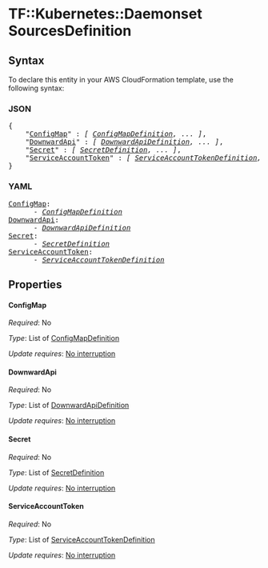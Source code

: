 # TF::Kubernetes::Daemonset SourcesDefinition

## Syntax

To declare this entity in your AWS CloudFormation template, use the following syntax:

### JSON

<pre>
{
    "<a href="#configmap" title="ConfigMap">ConfigMap</a>" : <i>[ <a href="configmapdefinition.md">ConfigMapDefinition</a>, ... ]</i>,
    "<a href="#downwardapi" title="DownwardApi">DownwardApi</a>" : <i>[ <a href="downwardapidefinition.md">DownwardApiDefinition</a>, ... ]</i>,
    "<a href="#secret" title="Secret">Secret</a>" : <i>[ <a href="secretdefinition.md">SecretDefinition</a>, ... ]</i>,
    "<a href="#serviceaccounttoken" title="ServiceAccountToken">ServiceAccountToken</a>" : <i>[ <a href="serviceaccounttokendefinition.md">ServiceAccountTokenDefinition</a>, ... ]</i>
}
</pre>

### YAML

<pre>
<a href="#configmap" title="ConfigMap">ConfigMap</a>: <i>
      - <a href="configmapdefinition.md">ConfigMapDefinition</a></i>
<a href="#downwardapi" title="DownwardApi">DownwardApi</a>: <i>
      - <a href="downwardapidefinition.md">DownwardApiDefinition</a></i>
<a href="#secret" title="Secret">Secret</a>: <i>
      - <a href="secretdefinition.md">SecretDefinition</a></i>
<a href="#serviceaccounttoken" title="ServiceAccountToken">ServiceAccountToken</a>: <i>
      - <a href="serviceaccounttokendefinition.md">ServiceAccountTokenDefinition</a></i>
</pre>

## Properties

#### ConfigMap

_Required_: No

_Type_: List of <a href="configmapdefinition.md">ConfigMapDefinition</a>

_Update requires_: [No interruption](https://docs.aws.amazon.com/AWSCloudFormation/latest/UserGuide/using-cfn-updating-stacks-update-behaviors.html#update-no-interrupt)

#### DownwardApi

_Required_: No

_Type_: List of <a href="downwardapidefinition.md">DownwardApiDefinition</a>

_Update requires_: [No interruption](https://docs.aws.amazon.com/AWSCloudFormation/latest/UserGuide/using-cfn-updating-stacks-update-behaviors.html#update-no-interrupt)

#### Secret

_Required_: No

_Type_: List of <a href="secretdefinition.md">SecretDefinition</a>

_Update requires_: [No interruption](https://docs.aws.amazon.com/AWSCloudFormation/latest/UserGuide/using-cfn-updating-stacks-update-behaviors.html#update-no-interrupt)

#### ServiceAccountToken

_Required_: No

_Type_: List of <a href="serviceaccounttokendefinition.md">ServiceAccountTokenDefinition</a>

_Update requires_: [No interruption](https://docs.aws.amazon.com/AWSCloudFormation/latest/UserGuide/using-cfn-updating-stacks-update-behaviors.html#update-no-interrupt)

